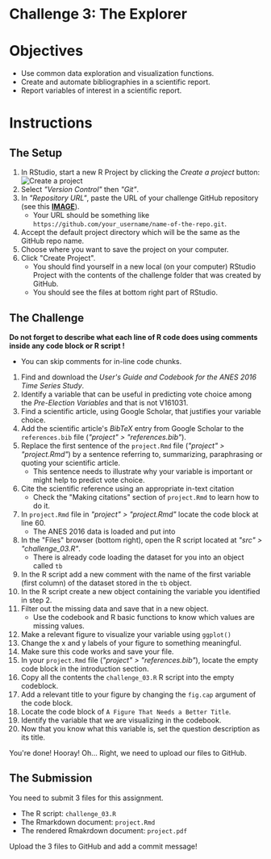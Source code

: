# Challenge 3: The Explorer

# Objectives
- Use common data exploration and visualization functions.
- Create and automate bibliographies in a scientific report.
- Report variables of interest in a scientific report.


# Instructions

## The Setup
1. In RStudio, start a new R Project by clicking the *Create a project* button: ![Create a project](../imgs/rstudio_proj.png?raw=true "Create a project")
2. Select *"Version Control"* then *"Git"*.
3. In *"Repository URL"*, paste the URL of your challenge GitHub repository (see this [**IMAGE**](https://www.howtogeek.com/wp-content/uploads/2019/12/Copy-repo-URL-to-clipboard.png.pagespeed.ce.OoaKTWf-H_.png)).
    - Your URL should be something like `https://github.com/your_username/name-of-the-repo.git`.
4. Accept the default project directory which will be the same as the GitHub repo name.
5. Choose where you want to save the project on your computer.
6. Click "Create Project".
    - You should find yourself in a new local (on your computer) RStudio Project with the contents of the challenge folder that was created by GitHub.
    - You should see the files at bottom right part of RStudio.

## The Challenge

**Do not forget to describe what each line of R code does using comments inside any code block or R script !**
- You can skip comments for in-line code chunks.

1. Find and download the *User's Guide and Codebook for the ANES 2016 Time Series Study*.
2. Identify a variable that can be useful in predicting vote choice among the *Pre-Election Variables* and that is not V161031.
3. Find a scientific article, using Google Scholar, that justifies your variable choice.
4. Add the scientific article's *BibTeX* entry from Google Scholar to the `references.bib` file (*"project" > "references.bib"*).
5. Replace the first sentence of the `project.Rmd` file (*"project" > "project.Rmd"*) by a sentence referring to, summarizing, paraphrasing or quoting your scientific article.
    - This sentence needs to illustrate why your variable is important or might help to predict vote choice.
6. Cite the scientific reference using an appropriate in-text citation
    - Check the "Making citations" section of `project.Rmd` to learn how to do it.
7. In `project.Rmd` file in *"project" > "project.Rmd"* locate the code block at line 60.
    - The ANES 2016 data is loaded and put into
8. In the "Files" browser (bottom right), open the R script located at *"src" > "challenge_03.R"*.
    - There is already code loading the dataset for you into an object called `tb`
10. In the R script add a new comment with the name of the first variable (first column) of the dataset stored in the `tb` object.
10. In the R script create a new object containing the variable you identified in step 2.
11. Filter out the missing data and save that in a new object.
    - Use the codebook and R basic functions to know which values are missing values.
12. Make a relevant figure to visualize your variable using `ggplot()`
13. Change the x and y labels of your figure to something meaningful.
14. Make sure this code works and save your file.
15. In your `project.Rmd` file (*"project" > "references.bib"*), locate the empty code block in the introduction section.
16. Copy all the contents the `challenge_03.R` R script into the empty codeblock.
17. Add a relevant title to your figure by changing the `fig.cap` argument of the code block.
18. Locate the code block of `A Figure That Needs a Better Title`.
19. Identify the variable that we are visualizing in the codebook.
20. Now that you know what this variable is, set the question description as its title.

You're done! Hooray! Oh... Right, we need to upload our files to GitHub.

## The Submission

You need to submit 3 files for this assignment.

- The R script: `challenge_03.R`
- The Rmarkdown document: `project.Rmd`
- The rendered Rmakrdown document: `project.pdf`

Upload the 3 files to GitHub and add a commit message!

